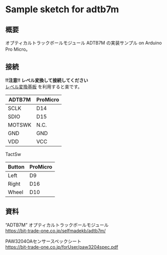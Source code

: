 # Sample sketch for adtb7m

## 概要

オプティカルトラックボールモジュール ADTB7M の実装サンプル on Arduino Pro Micro。

## 接続

__!!注意!! レベル変換して接続してください__  
[レベル変換基板](https://github.com/sekigon-gonnoc/LevelConverterForTrackballModule) を利用すると楽です。

|ADTB7M|ProMicro|
|--|--|
|SCLK|D14|
|SDIO|D15|
|MOTSWK|N.C.|
|GND|GND|
|VDD|VCC|

TactSw

|Button|ProMicro|
|--|--|
|Left|D9|
|Right|D16|
|Wheel|D10|

## 資料

“ADTB7M” オプティカルトラックボールモジュール  
https://bit-trade-one.co.jp/selfmadekb/adtb7m/

PAW3204OAセンサースペックシート  
https://bit-trade-one.co.jp/forUser/paw3204spec.pdf
